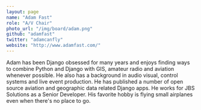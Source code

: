 ```yaml
---
layout: page
name: "Adam Fast"
role: "A/V Chair"
photo_url: "/img/board/adam.png"
github: "adamfast"
twitter: "adamcanfly"
website: "http://www.adamfast.com/"
---
```


Adam has been Django obsessed for many years and enjoys finding ways to combine Python and Django with GIS, amateur radio and aviation whenever possible. He also has a background in audio visual, control systems and live event production. He has published a number of open source aviation and geographic data related Django apps. He works for JBS Solutions as a Senior Developer. His favorite hobby is flying small airplanes even when there's no place to go.
